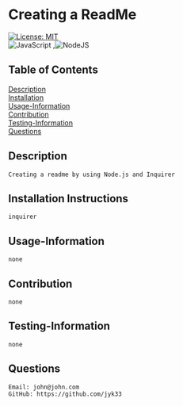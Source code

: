 # Creating a ReadMe

  [![License: MIT](https://img.shields.io/badge/License-MIT-yellow.svg)](https://opensource.org/licenses/MIT)  
  ![JavaScript](https://img.shields.io/badge/Made%20with-JavaScript-1f425f.svg) ,![NodeJS](https://img.shields.io/badge/node.js-6DA55F?style=for-the-badge&logo=node.js&logoColor=white) 

  ## Table of Contents 
  [Description](#description)<br />
  [Installation](#installation)<br />
  [Usage-Information](#usage)<br />
  [Contribution](#contribution)<br />
  [Testing-Information](#test)<br />
  [Questions](#questions)  

  ## Description 
    Creating a readme by using Node.js and Inquirer


  ## Installation Instructions 
    inquirer
  

  ## Usage-Information
    none


  ## Contribution
    none


  ## Testing-Information
    none
    
    
  ## Questions 
    Email: john@john.com
    GitHub: https://github.com/jyk33  
